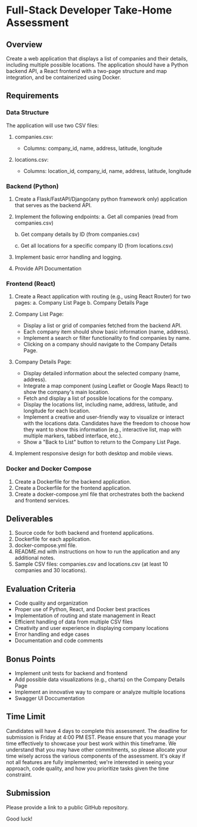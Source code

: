 # Full-Stack Developer Take-Home Assessment

## Overview

Create a web application that displays a list of companies and their details, including multiple possible locations. The application should have a Python backend API, a React frontend with a two-page structure and map integration, and be containerized using Docker.

## Requirements

### Data Structure

The application will use two CSV files:

1. companies.csv:
   - Columns: company_id, name, address, latitude, longitude

2. locations.csv:
   - Columns: location_id, company_id, name, address, latitude, longitude

### Backend (Python)

1. Create a Flask/FastAPI/Django(any python framework only) application that serves as the backend API.
2. Implement the following endpoints:
   a. Get all companies (read from companies.csv)
   
   b. Get company details by ID (from companies.csv)
   
   c. Get all locations for a specific company ID (from locations.csv)
   
4. Implement basic error handling and logging.
5. Provide API Documentation

### Frontend (React)

1. Create a React application with routing (e.g., using React Router) for two pages:
   a. Company List Page
   b. Company Details Page

2. Company List Page:
   - Display a list or grid of companies fetched from the backend API.
   - Each company item should show basic information (name, address).
   - Implement a search or filter functionality to find companies by name.
   - Clicking on a company should navigate to the Company Details Page.

3. Company Details Page:
   - Display detailed information about the selected company (name, address).
   - Integrate a map component (using Leaflet or Google Maps React) to show the company's main location.
   - Fetch and display a list of possible locations for the company.
   - Display the locations list, including name, address, latitude, and longitude for each location.
   - Implement a creative and user-friendly way to visualize or interact with the locations data. Candidates have the freedom to choose how they want to show this information (e.g., interactive list, map with multiple markers, tabbed interface, etc.).
   - Show a "Back to List" button to return to the Company List Page.

4. Implement responsive design for both desktop and mobile views.

### Docker and Docker Compose

1. Create a Dockerfile for the backend application.
2. Create a Dockerfile for the frontend application.
3. Create a docker-compose.yml file that orchestrates both the backend and frontend services.

## Deliverables

1. Source code for both backend and frontend applications.
2. Dockerfile for each application.
3. docker-compose.yml file.
4. README.md with instructions on how to run the application and any additional notes.
5. Sample CSV files: companies.csv and locations.csv (at least 10 companies and 30 locations).

## Evaluation Criteria

- Code quality and organization
- Proper use of Python, React, and Docker best practices
- Implementation of routing and state management in React
- Efficient handling of data from multiple CSV files
- Creativity and user experience in displaying company locations
- Error handling and edge cases
- Documentation and code comments

## Bonus Points

- Implement unit tests for backend and frontend
- Add possible data visualizations (e.g., charts) on the Company Details Page
- Implement an innovative way to compare or analyze multiple locations
- Swagger UI Doccumentation

## Time Limit

Candidates will have 4 days to complete this assessment. The deadline for submission is Friday at 4:00 PM EST. Please ensure that you manage your time effectively to showcase your best work within this timeframe.
We understand that you may have other commitments, so please allocate your time wisely across the various components of the assessment. It's okay if not all features are fully implemented; we're interested in seeing your approach, code quality, and how you prioritize tasks given the time constraint.

## Submission

Please provide a link to a public GitHub repository.

Good luck!

